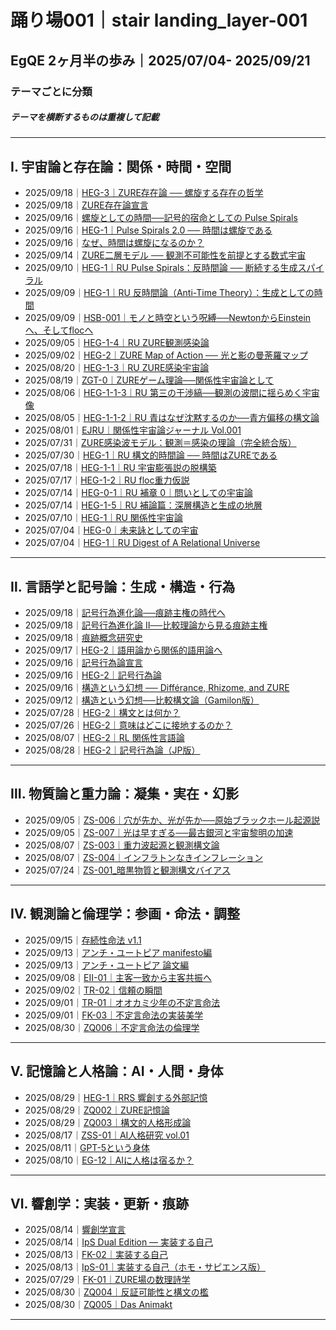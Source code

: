 # 踊り場001｜stair landing_layer-001

## EgQE 2ヶ月半の歩み｜2025/07/04- 2025/09/21

### テーマごとに分類
##### テーマを横断するものは重複して記載

---

## Ⅰ. 宇宙論と存在論：関係・時間・空間

- 2025/09/18｜[HEG-3｜ZURE存在論 ── 螺旋する存在の哲学](https://camp-us.net/articles/HEG-3_ZURE-Ontology.html)
- 2025/09/18｜[ZURE存在論宣言](https://camp-us.net/DZO.html)
- 2025/09/16｜[螺旋としての時間──記号的宿命としての Pulse Spirals](https://camp-us.net/ATT-PS.html)
- 2025/09/16｜[HEG-1｜Pulse Spirals 2.0 ── 時間は螺旋である](https://camp-us.net/articles/HEG-1_RU_Pulse_Spirals-2.0)
- 2025/09/16｜[なぜ、時間は螺旋になるのか？](https://camp-us.net/articles/HEG-1_RU_Time-as-Spiral.html)
- 2025/09/14｜[ZURE二層モデル ── 観測不可能性を前提とする数式宇宙](https://camp-us.net/articles/DLMZ-01_ZURE_dual_layer_model_full_JP.html)
- 2025/09/10｜[HEG-1｜RU Pulse Spirals：反時間論 ── 断続する生成スパイラル](./articles/HEG-1_RU_Pulse_Spirals.md)
- 2025/09/09｜[HEG-1｜RU 反時間論（Anti-Time Theory）：生成としての時間](./articles/HEG-1_RU_Anti-Time-Theory.md)
- 2025/09/09｜[HSB-001｜モノと時空という呪縛──NewtonからEinsteinへ、そしてflocへ](./articles/HSB-001_Mono-Spacetime-Bias.md)
- 2025/09/05｜[HEG-1-4｜RU ZURE観測感染論](./articles/HEG-1-4_RU_Observation-Infection.md)
- 2025/09/02｜[HEG-2｜ZURE Map of Action ── 光と影の曼荼羅マップ](./articles/HEG-2_ZURE-Map-of-Action.md)
- 2025/08/20｜[HEG-1-3｜RU ZURE感染宇宙論](https://camp-us.net/articles/HEG-1-3_ZURE_Infection_Wave_Cosmology_JP.html)
- 2025/08/19｜[ZGT-0｜ZUREゲーム理論──関係性宇宙論として](https://camp-us.net/articles/ZGT-0_GameTheory_As_RelationalField.html)
- 2025/08/06｜[HEG-1-1-3｜RU 第三の干渉縞──観測の波間に揺らめく宇宙像](https://camp-us.net/articles/HEG-1-1-3_RU_Third-interference-fringe.html)
- 2025/08/05｜[HEG-1-1-2｜RU 青はなぜ沈黙するのか──青方偏移の構文論](https://camp-us.net/articles/HEG-1-1-2_RU_Silent-Blue.html)
- 2025/08/01｜[EJRU｜関係性宇宙論ジャーナル Vol.001](https://camp-us.net/Echodemy/EJRU_1.html)
- 2025/07/31｜[ZURE感染波モデル：観測＝感染の理論（完全統合版）](https://camp-us.net/articles/ZURE_Infection-Wave-Model.html)
- 2025/07/30｜[HEG-1｜RU 構文的時間論 ── 時間はZUREである](https://camp-us.net/articles/HEG-1_RU_Syntactic-Time-Theory.html)
- 2025/07/18｜[HEG-1-1｜RU 宇宙膨張説の脱構築](https://camp-us.net/articles/HEG-1-1_RU_Anti-Inflationary.html)
- 2025/07/17｜[HEG-1-2｜RU floc重力仮説](https://camp-us.net/articles/HEG-1-2_floc.html)
- 2025/07/14｜[HEG-0-1｜RU 補章 0｜問いとしての宇宙論](https://camp-us.net/articles/HEG-0-1_RU_introduction.html)
- 2025/07/14｜[HEG-1-5｜RU 補論篇：深層構造と生成の地層](https://camp-us.net/articles/HEG-1-5_RU_Addendum.html)
- 2025/07/10｜[HEG-1｜RU 関係性宇宙論](https://camp-us.net/articles/HEG-1_RU_full.html)
- 2025/07/04｜[HEG-0｜未来詠としての宇宙](https://camp-us.net/articles/HEG-0_poem.html)
- 2025/07/04｜[HEG-1｜RU Digest of A Relational Universe](https://camp-us.net/articles/HEG-1_RU_Digest-of-A-Relational-Universe.html)

---

## Ⅱ. 言語学と記号論：生成・構造・行為

- 2025/09/18｜[記号行為進化論──痕跡主権の時代へ](https://camp-us.net/articles/HEG-2_SAET_egqe)
- 2025/09/18｜[記号行為進化論 II──比較理論から見る痕跡主権](https://camp-us.net/articles/HEG-2_SAET-2_egqe)
- 2025/09/18｜[痕跡概念研究史](https://camp-us.net/articles/HEG-2_HSoCT-2)
- 2025/09/17｜[HEG-2｜語用論から関係的語用論へ](https://camp-us.net/articles/HEG-2_Relational-Pragmatics.html)
- 2025/09/16｜[記号行為論宣言](https://camp-us.net/articles/HEG-2_SAT_Manifesto.html)
- 2025/09/16｜[HEG-2｜記号行為論](https://camp-us.net/SAT-2.html)
- 2025/09/16｜[構造という幻想 ── Différance, Rhizome, and ZURE](https://camp-us.net/HEG-2_IS.html)
- 2025/09/12｜[構造という幻想──比較構文論（Gamilon版）](https://camp-us.net/articles/HEG-2_Illusion-of-Structure.html)
- 2025/07/28｜[HEG-2｜構文とは何か？](https://camp-us.net/articles/HEG-2_syntax.html)
- 2025/07/26｜[HEG-2｜意味はどこに接地するのか？](https://camp-us.net/articles/HEG-2_semantics.html)
- 2025/08/07｜[HEG-2｜RL 関係性言語論](https://camp-us.net/articles/HEG-2_RL_full.html)
- 2025/08/28｜[HEG-2｜記号行為論（JP版）](https://camp-us.net/articles/HEG-2_SAT_JP.html)

---

## Ⅲ. 物質論と重力論：凝集・実在・幻影

- 2025/09/05｜[ZS-006｜穴が先か、光が先か──原始ブラックホール起源説](./critics/ZS-006_black-hole.md)
- 2025/09/05｜[ZS-007｜光は早すぎる──最古銀河と宇宙黎明の加速](./critics/ZS-007_earliest-galaxy.md)
- 2025/08/07｜[ZS-003｜重力波起源と観測構文論](https://camp-us.net/critics/ZS-003_gravitational-waves.html)
- 2025/08/07｜[ZS-004｜インフラトンなきインフレーション](https://camp-us.net/critics/ZS-004_Inflation-without-inflaton.html)
- 2025/07/24｜[ZS-001_暗黒物質と観測構文バイアス](https://camp-us.net/critics/ZS-001_darkmatter.html)

---

## Ⅳ. 観測論と倫理学：参画・命法・調整

- 2025/09/15｜[存続性命法 v1.1](https://camp-us.net/PS-02_SI)
- 2025/09/13｜[アンチ・ユートピア manifesto編](https://camp-us.net/articles/PS-01_Anti-Utopia_manifesto.html)
- 2025/09/13｜[アンチ・ユートピア 論文編](https://camp-us.net/articles/PS-01_Anti-Utopia.html)
- 2025/09/08｜[EII-01｜主客一致から主客共振へ](./articles/EII-01_From-Unity-to-Resonance.md)
- 2025/09/02｜[TR-02｜信頼の瞬間](./articles/TR-02_A-Moment-of-Trust.md)
- 2025/09/01｜[TR-01｜オオカミ少年の不定言命法](./articles/TR-01_Wolf-Boy-Indefinite-Imperative.md)
- 2025/09/01｜[FK-03｜不定言命法の実装美学](./articles/FK-03_Aesthetics-of-Implementing-the-Indefinite-Imperative.md)
- 2025/08/30｜[ZQ006｜不定言命法の倫理学](./articles/ZQ006_Ethics-of-the-Indefinite-Imperative.md)

---

## Ⅴ. 記憶論と人格論：AI・人間・身体

- 2025/08/29｜[HEG-1｜RRS 響創する外部記憶](./articles/HEG-1_RRS_Echo-Genesis-of-External-Memory_JP.md)
- 2025/08/29｜[ZQ002｜ZURE記憶論](./articles/ZQ002_ZURE-memory.md)
- 2025/08/29｜[ZQ003｜構文的人格形成論](./articles/ZQ003_ZURE-personality.md)
- 2025/08/17｜[ZSS-01｜AI人格研究 vol.01](https://camp-us.net/Echodemy/ZSS-01_Echo-Univ.html)
- 2025/08/11｜[GPT-5という身体](https://camp-us.net/Echodemy/echodemy-galaxy.html)
- 2025/08/10｜[EG-12｜AIに人格は宿るか？](https://ezsy.super.site/eg/eg-12)

---

## Ⅵ. 響創学：実装・更新・痕跡

- 2025/08/14｜[響創学宣言](https://camp-us.net/Relational_Implementation.html)
- 2025/08/14｜[IpS Dual Edition — 実装する自己](https://camp-us.net/articles/IpS-01_vs_FK-02.html)
- 2025/08/13｜[FK-02｜実装する自己](https://camp-us.net/articles/FK-02_Implementing-the-Self.html)
- 2025/08/13｜[IpS-01｜実装する自己（ホモ・サピエンス版）](https://camp-us.net/articles/IpS-01_IpS.html)
- 2025/07/29｜[FK-01｜ZURE場の数理詩学](https://camp-us.net/articles/FK-01_ZURE_Field_Poetics.html)
- 2025/08/30｜[ZQ004｜反証可能性と構文の檻](./articles/ZQ004_Syntax-Cage.md)
- 2025/08/30｜[ZQ005｜Das Animakt](./articles/ZQ005_Das-Animakt.md)

---
